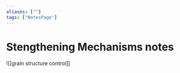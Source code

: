 ```yaml
---
aliases: [""]
tags: ["NotesPage"]
---
```


# Stengthening Mechanisms notes


![[grain structure control]]